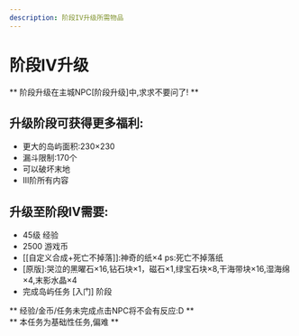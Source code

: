 ```yaml
---
description: 阶段IV升级所需物品
---
```


# 阶段IV升级

** 阶段升级在主城NPC\[阶段升级\]中,求求不要问了! **

## 升级阶段可获得更多福利:  
- 更大的岛屿面积:230×230  
- 漏斗限制:170个  
- 可以破坏末地  
- III阶所有内容 

## 升级至阶段IV需要:  
- 45级 经验  
- 2500 游戏币  
- [\[自定义合成+死亡不掉落\]]:神奇的纸×4 ps:死亡不掉落纸  
- \[原版\]:哭泣的黑曜石×16,钻石块×1，磁石×1,绿宝石块×8,干海带块×16,湿海绵×4,末影水晶×4
- 完成岛屿任务 \[入门\] 阶段    

** 经验/金币/任务未完成点击NPC将不会有反应:D **  
** 本任务为基础性任务,偏难 **


